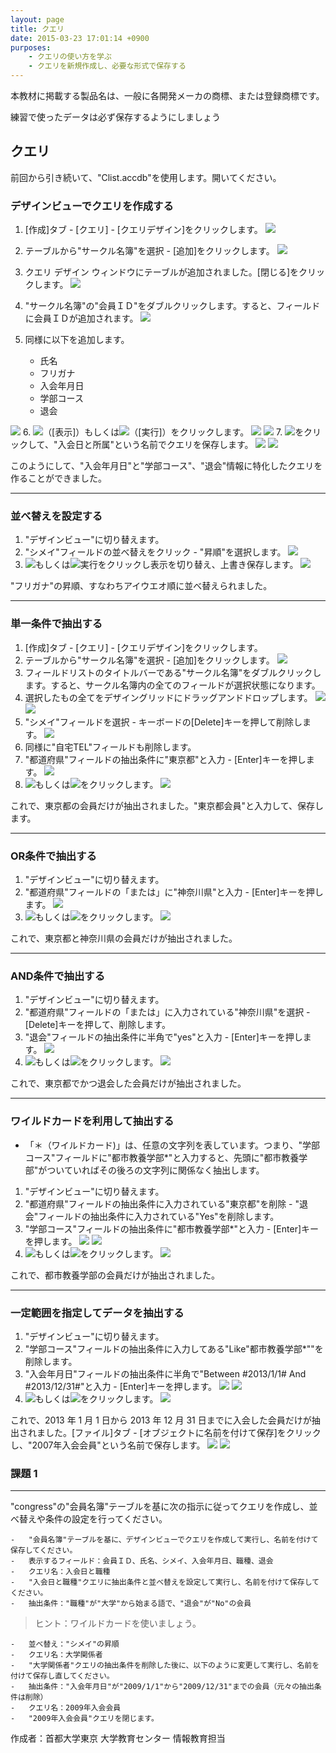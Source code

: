 ```yaml
---
layout: page
title: クエリ
date: 2015-03-23 17:01:14 +0900
purposes:
    - クエリの使い方を学ぶ
    - クエリを新規作成し、必要な形式で保存する
---
```


本教材に掲載する製品名は、一般に各開発メーカの商標、または登録商標です。

練習で使ったデータは必ず保存するようにしましょう


クエリ
--------------
前回から引き続いて、"Clist.accdb"を使用します。開いてください。
### デザインビューでクエリを作成する

1. [作成]タブ - [クエリ] - [クエリデザイン]をクリックします。
![](./pic/newquery1.png)
2. テーブルから"サークル名簿"を選択 - [追加]をクリックします。
![](./pic/newquery2.png)
3. クエリ デザイン ウィンドウにテーブルが追加されました。[閉じる]をクリックします。
![](./pic/newquery3.png)
4. "サークル名簿"の"会員ＩＤ"をダブルクリックします。すると、フィールドに会員ＩＤが追加されます。
![](./pic/newquery4.png)
5. 同様に以下を追加します。

    -   氏名
    -   フリガナ
    -   入会年月日
    -   学部コース
    -   退会

![](./pic/newquery5.png)
6. ![](./pic/databaseview.png)（[表示]）もしくは![](./pic/action.png)（[実行]）をクリックします。
![](./pic/newquery6.png)
![](./pic/newquery7.png)
7. ![](./pic/quicksave.png)をクリックして、"入会日と所属"という名前でクエリを保存します。
![](./pic/newquery8.png)
![](./pic/newquery9.png)

このようにして、"入会年月日"と"学部コース"、"退会"情報に特化したクエリを作ることができました。

---
### 並べ替えを設定する

1. "デザインビュー"に切り替えます。
2. "シメイ"フィールドの並べ替えをクリック - "昇順"を選択します。
![](./pic/sortname1.png)
3. ![](./pic/databaseview.png)もしくは![](./pic/action.png)実行をクリックし表示を切り替え、上書き保存します。
![](./pic/sortname2.png)

"フリガナ"の昇順、すなわちアイウエオ順に並べ替えられました。

---
### 単一条件で抽出する

1. [作成]タブ - [クエリ] - [クエリデザイン]をクリックします。
2. テーブルから"サークル名簿"を選択 - [追加]をクリックします。
![](./pic/abstract1.png)
3. フィールドリストのタイトルバーである"サークル名簿"をダブルクリックします。すると、サークル名簿内の全てのフィールドが選択状態になります。
4. 選択したもの全てをデザイングリッドにドラッグアンドドロップします。
![](./pic/abstract2.png)
![](./pic/abstract3.png)
5. "シメイ"フィールドを選択 - キーボードの[Delete]キーを押して削除します。
![](./pic/abstract4.png)
6. 同様に"自宅TEL"フィールドも削除します。
7. "都道府県"フィールドの抽出条件に"東京都"と入力 - [Enter]キーを押します。
![](./pic/abstract5.png)
8. ![](./pic/databaseview.png)もしくは![](./pic/action.png)をクリックします。
![](./pic/abstract6.png)

これで、東京都の会員だけが抽出されました。"東京都会員"と入力して、保存します。

---
### OR条件で抽出する

1. "デザインビュー"に切り替えます。
2. "都道府県"フィールドの「または」に"神奈川県"と入力 - [Enter]キーを押します。
![](./pic/or1.png)
3. ![](./pic/databaseview.png)もしくは![](./pic/action.png)をクリックします。
![](./pic/or2.png)

これで、東京都と神奈川県の会員だけが抽出されました。

---
### AND条件で抽出する

1. "デザインビュー"に切り替えます。
2. "都道府県"フィールドの「または」に入力されている"神奈川県"を選択 - [Delete]キーを押して、削除します。
3. "退会"フィールドの抽出条件に半角で"yes"と入力 - [Enter]キーを押します。
![](./pic/and1.png)
4. ![](./pic/databaseview.png)もしくは![](./pic/action.png)をクリックします。
![](./pic/and2.png)

これで、東京都でかつ退会した会員だけが抽出されました。

---
### ワイルドカードを利用して抽出する

 - 「＊（ワイルドカード)」は、任意の文字列を表しています。つまり、"学部コース"フィールドに"都市教養学部*"と入力すると、先頭に"都市教養学部"がついていればその後ろの文字列に関係なく抽出します。

1. "デザインビュー"に切り替えます。
2. "都道府県"フィールドの抽出条件に入力されている"東京都"を削除 - "退会"フィールドの抽出条件に入力されている"Yes"を削除します。
3. "学部コース"フィールドの抽出条件に"都市教養学部*"と入力 - [Enter]キーを押します。
![](./pic/wildcard1.png)
![](./pic/wildcard2.png)
4. ![](./pic/databaseview.png)もしくは![](./pic/action.png)をクリックします。
![](./pic/wildcard3.png)

これで、都市教養学部の会員だけが抽出されました。

---
### 一定範囲を指定してデータを抽出する

1. "デザインビュー"に切り替えます。
2. "学部コース"フィールドの抽出条件に入力してある"Like"都市教養学部*""を削除します。
3. "入会年月日"フィールドの抽出条件に半角で"Between #2013/1/1# And #2013/12/31#"と入力 - [Enter]キーを押します。
![](./pic/between1.png)
![](./pic/between2.png)
4. ![](./pic/databaseview.png)もしくは![](./pic/action.png)をクリックします。
![](./pic/between3.png)

これで、2013 年 1 月 1 日から 2013 年 12 月 31 日までに入会した会員だけが抽出されました。[ファイル]タブ - [オブジェクトに名前を付けて保存]をクリックし、"2007年入会会員"という名前で保存します。
![](./pic/between4.png)
![](./pic/between5.png)

### 課題 1
--------------
"congress"の"会員名簿"テーブルを基に次の指示に従ってクエリを作成し、並べ替えや条件の設定を行ってください。

    -   "会員名簿"テーブルを基に、デザインビューでクエリを作成して実行し、名前を付けて保存してください。
    -   表示するフィールド：会員ＩＤ、氏名、シメイ、入会年月日、職種、退会
    -   クエリ名：入会日と職種
    -   "入会日と職種"クエリに抽出条件と並べ替えを設定して実行し、名前を付けて保存してください。
    -   抽出条件："職種"が"大学"から始まる語で、"退会"が"No"の会員

> ヒント：ワイルドカードを使いましょう。

    -   並べ替え："シメイ"の昇順
    -   クエリ名：大学関係者
    -   "大学関係者"クエリの抽出条件を削除した後に、以下のように変更して実行し、名前を付けて保存し直してください。
    -   抽出条件："入会年月日"が"2009/1/1"から"2009/12/31"までの会員（元々の抽出条件は削除）
    -   クエリ名：2009年入会会員
    -   "2009年入会会員"クエリを閉じます。

作成者：首都大学東京 大学教育センター 情報教育担当
